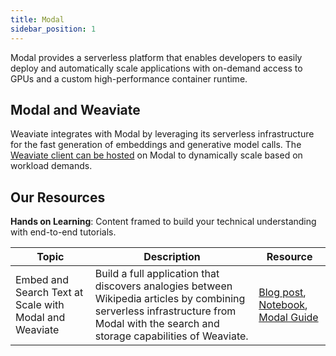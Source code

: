```yaml
---
title: Modal
sidebar_position: 1
---
```


Modal provides a serverless platform that enables developers to easily deploy and automatically scale applications with on-demand access to GPUs and a custom high-performance container runtime.

## Modal and Weaviate
Weaviate integrates with Modal by leveraging its serverless infrastructure for the fast generation of embeddings and generative model calls. The [Weaviate client can be hosted](https://modal.com/docs/examples/vector-analogies-wikipedia#deploy-a-serverless-read-only-weaviate-client-with-modal) on Modal to dynamically scale based on workload demands. 


## Our Resources 
**Hands on Learning**: Content framed to build your technical understanding with end-to-end tutorials.

| Topic | Description | Resource | 
| --- | --- | --- |
| Embed and Search Text at Scale with Modal and Weaviate | Build a full application that discovers analogies between Wikipedia articles by combining serverless infrastructure from Modal with the search and storage capabilities of Weaviate. | [Blog post](/blog/modal-and-weaviate#modal-serverless-infrastructure-for-gpus-and-more), [Notebook](https://github.com/weaviate/recipes/tree/main/integrations/compute-infrastructure/modal), [Modal Guide](https://modal.com/docs/examples/vector-analogies-wikipedia#deploy-a-serverless-read-only-weaviate-client-with-modal)|
